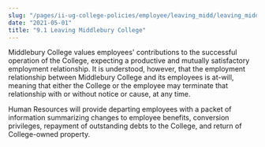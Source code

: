 ```yaml
---
slug: "/pages/ii-ug-college-policies/employee/leaving_midd/leaving_middlebury_college"
date: "2021-05-01"
title: "9.1 Leaving Middlebury College"
---
```


Middlebury College values employees' contributions to the successful operation of the College, expecting a productive and mutually satisfactory employment relationship. It is understood, however, that the employment relationship between Middlebury College and its employees is at-will, meaning that either the College or the employee may terminate that relationship with or without notice or cause, at any time.

Human Resources will provide departing employees with a packet of information summarizing changes to employee benefits, conversion privileges, repayment of outstanding debts to the College, and return of College-owned property.